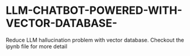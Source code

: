 # LLM-CHATBOT-POWERED-WITH-VECTOR-DATABASE-
Reduce LLM hallucination problem with vector database. Checkout the ipynb file for more detail
